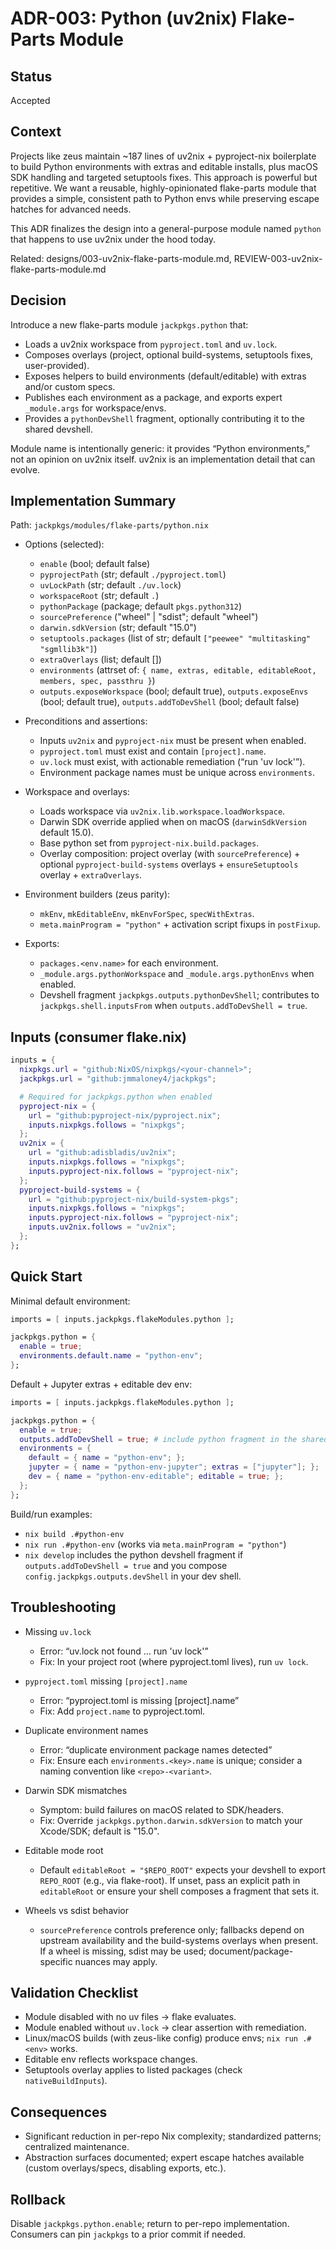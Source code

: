# ADR-003: Python (uv2nix) Flake-Parts Module

## Status

Accepted

## Context

Projects like zeus maintain ~187 lines of uv2nix + pyproject-nix boilerplate to build Python environments with extras and editable installs, plus macOS SDK handling and targeted setuptools fixes. This approach is powerful but repetitive. We want a reusable, highly-opinionated flake-parts module that provides a simple, consistent path to Python envs while preserving escape hatches for advanced needs.

This ADR finalizes the design into a general-purpose module named `python` that happens to use uv2nix under the hood today.

Related: designs/003-uv2nix-flake-parts-module.md, REVIEW-003-uv2nix-flake-parts-module.md

## Decision

Introduce a new flake-parts module `jackpkgs.python` that:
- Loads a uv2nix workspace from `pyproject.toml` and `uv.lock`.
- Composes overlays (project, optional build-systems, setuptools fixes, user-provided).
- Exposes helpers to build environments (default/editable) with extras and/or custom specs.
- Publishes each environment as a package, and exports expert `_module.args` for workspace/envs.
- Provides a `pythonDevShell` fragment, optionally contributing it to the shared devshell.

Module name is intentionally generic: it provides “Python environments,” not an opinion on uv2nix itself. uv2nix is an implementation detail that can evolve.

## Implementation Summary

Path: `jackpkgs/modules/flake-parts/python.nix`

- Options (selected):
  - `enable` (bool; default false)
  - `pyprojectPath` (str; default `./pyproject.toml`)
  - `uvLockPath` (str; default `./uv.lock`)
  - `workspaceRoot` (str; default `.`)
  - `pythonPackage` (package; default `pkgs.python312`)
  - `sourcePreference` ("wheel" | "sdist"; default "wheel")
  - `darwin.sdkVersion` (str; default "15.0")
  - `setuptools.packages` (list of str; default `["peewee" "multitasking" "sgmllib3k"]`)
  - `extraOverlays` (list; default [])
  - `environments` (attrset of: `{ name, extras, editable, editableRoot, members, spec, passthru }`)
  - `outputs.exposeWorkspace` (bool; default true), `outputs.exposeEnvs` (bool; default true), `outputs.addToDevShell` (bool; default false)

- Preconditions and assertions:
  - Inputs `uv2nix` and `pyproject-nix` must be present when enabled.
  - `pyproject.toml` must exist and contain `[project].name`.
  - `uv.lock` must exist, with actionable remediation (“run 'uv lock'”).
  - Environment package names must be unique across `environments`.

- Workspace and overlays:
  - Loads workspace via `uv2nix.lib.workspace.loadWorkspace`.
  - Darwin SDK override applied when on macOS (`darwinSdkVersion` default 15.0).
  - Base python set from `pyproject-nix.build.packages`.
  - Overlay composition: project overlay (with `sourcePreference`) + optional `pyproject-build-systems` overlays + `ensureSetuptools` overlay + `extraOverlays`.

- Environment builders (zeus parity):
  - `mkEnv`, `mkEditableEnv`, `mkEnvForSpec`, `specWithExtras`.
  - `meta.mainProgram = "python"` + activation script fixups in `postFixup`.

- Exports:
  - `packages.<env.name>` for each environment.
  - `_module.args.pythonWorkspace` and `_module.args.pythonEnvs` when enabled.
  - Devshell fragment `jackpkgs.outputs.pythonDevShell`; contributes to `jackpkgs.shell.inputsFrom` when `outputs.addToDevShell = true`.

## Inputs (consumer flake.nix)

```nix
inputs = {
  nixpkgs.url = "github:NixOS/nixpkgs/<your-channel>";
  jackpkgs.url = "github:jmmaloney4/jackpkgs";

  # Required for jackpkgs.python when enabled
  pyproject-nix = {
    url = "github:pyproject-nix/pyproject.nix";
    inputs.nixpkgs.follows = "nixpkgs";
  };
  uv2nix = {
    url = "github:adisbladis/uv2nix";
    inputs.nixpkgs.follows = "nixpkgs";
    inputs.pyproject-nix.follows = "pyproject-nix";
  };
  pyproject-build-systems = {
    url = "github:pyproject-nix/build-system-pkgs";
    inputs.nixpkgs.follows = "nixpkgs";
    inputs.pyproject-nix.follows = "pyproject-nix";
    inputs.uv2nix.follows = "uv2nix";
  };
};
```

## Quick Start

Minimal default environment:

```nix
imports = [ inputs.jackpkgs.flakeModules.python ];

jackpkgs.python = {
  enable = true;
  environments.default.name = "python-env";
};
```

Default + Jupyter extras + editable dev env:

```nix
imports = [ inputs.jackpkgs.flakeModules.python ];

jackpkgs.python = {
  enable = true;
  outputs.addToDevShell = true; # include python fragment in the shared devshell
  environments = {
    default = { name = "python-env"; };
    jupyter = { name = "python-env-jupyter"; extras = ["jupyter"]; };
    dev = { name = "python-env-editable"; editable = true; };
  };
};
```

Build/run examples:
- `nix build .#python-env`
- `nix run .#python-env` (works via `meta.mainProgram = "python"`)
- `nix develop` includes the python devshell fragment if `outputs.addToDevShell = true` and you compose `config.jackpkgs.outputs.devShell` in your dev shell.

## Troubleshooting

- Missing `uv.lock`
  - Error: “uv.lock not found … run 'uv lock'”
  - Fix: In your project root (where pyproject.toml lives), run `uv lock`.

- `pyproject.toml` missing `[project].name`
  - Error: “pyproject.toml is missing [project].name”
  - Fix: Add `project.name` to pyproject.toml.

- Duplicate environment names
  - Error: “duplicate environment package names detected”
  - Fix: Ensure each `environments.<key>.name` is unique; consider a naming convention like `<repo>-<variant>`.

- Darwin SDK mismatches
  - Symptom: build failures on macOS related to SDK/headers.
  - Fix: Override `jackpkgs.python.darwin.sdkVersion` to match your Xcode/SDK; default is "15.0".

- Editable mode root
  - Default `editableRoot = "$REPO_ROOT"` expects your devshell to export `REPO_ROOT` (e.g., via flake-root). If unset, pass an explicit path in `editableRoot` or ensure your shell composes a fragment that sets it.

- Wheels vs sdist behavior
  - `sourcePreference` controls preference only; fallbacks depend on upstream availability and the build-systems overlays when present. If a wheel is missing, sdist may be used; document/package-specific nuances may apply.

## Validation Checklist

- Module disabled with no uv files → flake evaluates.
- Module enabled without `uv.lock` → clear assertion with remediation.
- Linux/macOS builds (with zeus-like config) produce envs; `nix run .#<env>` works.
- Editable env reflects workspace changes.
- Setuptools overlay applies to listed packages (check `nativeBuildInputs`).

## Consequences

- Significant reduction in per-repo Nix complexity; standardized patterns; centralized maintenance.
- Abstraction surfaces documented; expert escape hatches available (custom overlays/specs, disabling exports, etc.).

## Rollback

Disable `jackpkgs.python.enable`; return to per-repo implementation. Consumers can pin `jackpkgs` to a prior commit if needed.

